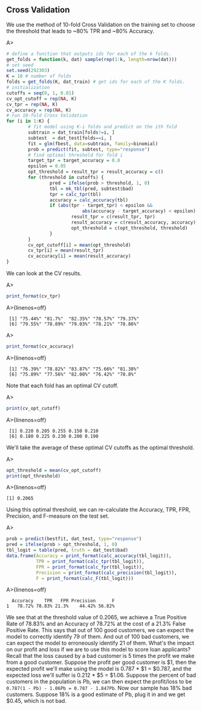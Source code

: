 ## Cross Validation

We use the method of 10-fold Cross Validation on the training set to choose the threshold that leads to ~80% TPR and ~80% Accuracy.

A>
```r
# define a function that outputs ids for each of the k folds.
get_folds = function(k, dat) sample(rep(1:k, length=nrow(dat)))
# set seed
set.seed(292303)
K = 10 # number of folds
folds = get_folds(K, dat_train) # get ids for each of the K folds.
# initialization
cutoffs = seq(0, 1, 0.01)
cv_opt_cutoff = rep(NA, K)
cv_tpr = rep(NA, K)
cv_accuracy = rep(NA, K)
# run 10-fold Cross Validation
for (i in 1:K) {
        # fit model using K-i folds and predict on the ith fold
        subtrain = dat_train[folds!=i, ]
        subtest  = dat_test[folds==i, ]
        fit = glm(fbest, data=subtrain, family=binomial)
        prob = predict(fit, subtest, type="response")
        # find optimal threshold for fold i
        target_tpr = target_accuracy = 0.8
        epsilon = 0.05
        opt_threshold = result_tpr = result_accuracy = c()
        for (threshold in cutoffs) {
                pred = ifelse(prob > threshold, 1, 0)
                tbl = mk_tbl(pred, subtest$bad)
                tpr = calc_tpr(tbl)
                accuracy = calc_accuracy(tbl)
                if (abs(tpr - target_tpr) < epsilon && 
                            abs(accuracy - target_accuracy) < epsilon) { 
                        result_tpr = c(result_tpr, tpr)
                        result_accuracy = c(result_accuracy, accuracy)
                        opt_threshold = c(opt_threshold, threshold)
                }
        }
        cv_opt_cutoff[i] = mean(opt_threshold)
        cv_tpr[i] = mean(result_tpr)
        cv_accuracy[i] = mean(result_accuracy)
}
```

We can look at the CV results.

A>
```r
print_format(cv_tpr)
```

A>{linenos=off}
```
 [1] "75.44%" "81.7%"  "82.35%" "78.57%" "79.37%" 
 [6] "79.55%" "78.89%" "79.03%" "78.21%" "78.86%"
```

A>
```r
print_format(cv_accuracy)
```

A>{linenos=off}
```
 [1] "76.39%" "78.82%" "83.87%" "75.66%" "81.38%" 
 [6] "75.89%" "77.56%" "82.08%" "76.42%" "78.8%" 
```

Note that each fold has an optimal CV cutoff. 

A>
```r
print(cv_opt_cutoff)
```

A>{linenos=off}
```
 [1] 0.220 0.205 0.255 0.150 0.210 
 [6] 0.180 0.225 0.230 0.200 0.190
```

We'll take the average of these optimal CV cutoffs as the optimal threshold.

A>
```r
opt_threshold = mean(cv_opt_cutoff)
print(opt_threshold)
```

A>{linenos=off}
```
[1] 0.2065
```

Using this optimal threshold, we can re-calculate the Accuracy, TPR, FPR, Precision, and F-measure on the test set.

A>
```r
prob = predict(bestfit, dat_test, type="response")
pred = ifelse(prob > opt_threshold, 1, 0)
tbl_logit = table(pred, truth = dat_test$bad)
data.frame(Accuracy = print_format(calc_accuracy(tbl_logit)),
           TPR = print_format(calc_tpr(tbl_logit)),
           FPR = print_format(calc_fpr(tbl_logit)),
           Precision = print_format(calc_precision(tbl_logit)),
           F = print_format(calc_F(tbl_logit)))
```

A>{linenos=off}
```
  Accuracy    TPR   FPR Precision      F
1   78.72% 78.83% 21.3%    44.42% 56.82%
```

We see that at the threshold value of 0.2065, we achieve a True Positive Rate of 78.83% and an Accuracy of 78.72% at the cost of a 21.3% False Positive Rate. This says that out of 100 good customers, we can expect the model to correctly identify 79 of them. And out of 100 bad customers, we can expect the model to erroneously identify 21 of them. What's the impact on our profit and loss if we are to use this model to score loan applicants? Recall that the loss caused by a bad customer is 5 times the profit we make from a good customer. Suppose the profit per good customer is $1, then the expected profit we'll make using the model is 0.787 * $1 = $0.787, and the expected loss we'll suffer is 0.212 * $5 = $1.06. Suppose the percent of bad customers in the population is Pb, we can then expect the profit/loss to be `0.787(1 - Pb) - 1.06Pb = 0.787 - 1.847Pb`. Now our sample has 18% bad customers. Suppose 18% is a good estimate of Pb, plug it in and we get $0.45, which is not bad.
